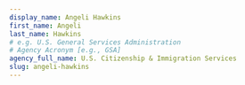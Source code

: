 ```yaml
---
display_name: Angeli Hawkins
first_name: Angeli
last_name: Hawkins
# e.g. U.S. General Services Administration
# Agency Acronym [e.g., GSA]
agency_full_name: U.S. Citizenship & Immigration Services
slug: angeli-hawkins
---
```

